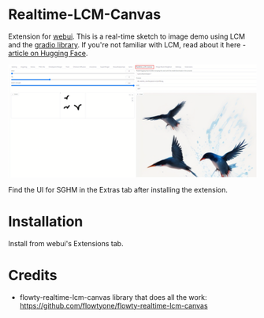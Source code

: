 # Realtime-LCM-Canvas

Extension for [webui](https://github.com/AUTOMATIC1111/stable-diffusion-webui). This is a real-time sketch to image demo using LCM and the [gradio library](https://github.com/gradio-app/gradio). 
If you're not familiar with LCM, read about it here - [article on Hugging Face](https://huggingface.co/blog/lcm_lora).


![](preview.png)

Find the UI for SGHM in the Extras tab after installing the extension.

# Installation

Install from webui's Extensions tab.

# Credits

* flowty-realtime-lcm-canvas library that does all the work: https://github.com/flowtyone/flowty-realtime-lcm-canvas
